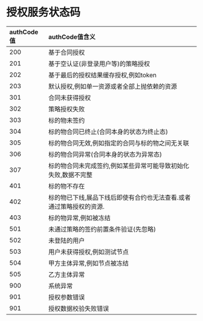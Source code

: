 # 授权服务状态码

| **authCode值** | **authCode值含义** |
| :--- | :--- |
| 200 | 基于合同授权 |
| 201 | 基于空认证(非登录用户等)的策略授权 |
| 202 | 基于最后的授权结果缓存授权,例如token |
| 203 | 默认授权,例如单一资源或者全部上抛依赖的资源 |
| 301 | 合同未获得授权 |
| 302 | 策略授权失败 |
| 303 | 标的物未签约 |
| 304 | 标的物合同已终止(合同本身的状态为终止态) |
| 305 | 标的物合同无效,例如指定的合同与标的物之间无关联 |
| 306 | 标的物合同异常(合同本身的状态为异常态) |
| 307 | 标的物合同未完成签约,例如某些异常可能导致初始化失败,数据不完整 |
| 401 | 标的物不存在|
| 402 | 标的物已下线,展品下线后即使有合约也无法查看.或者通过策略授权的资源. |
| 403 | 标的物异常,例如被冻结 |
| 501 | 未通过策略的签约前置条件验证(先忽略) |
| 502 | 未登陆的用户 |
| 503 | 用户未获得授权,例如测试节点 |
| 504 | 甲方主体异常,例如节点被冻结 |
| 505 | 乙方主体异常 |
| 900 | 系统异常|
| 901 | 授权参数错误|
| 901 | 授权数据校验失败错误 |


